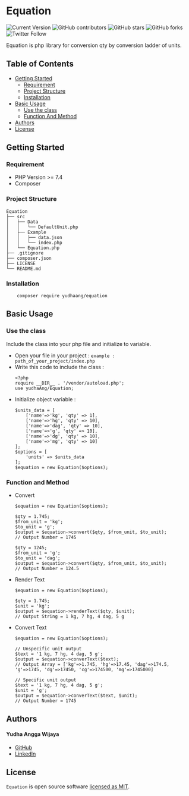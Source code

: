 # Equation

![Current Version](https://img.shields.io/badge/version-v1.0.0-blue)
![GitHub contributors](https://img.shields.io/github/contributors/yudhaAng-code/Equation)
![GitHub stars](https://img.shields.io/github/stars/yudhaAng-code/Equation?style=social)
![GitHub forks](https://img.shields.io/github/forks/yudhaAng-code/Equation?style=social)
![Twitter Follow](https://img.shields.io/twitter/follow/yudhaAng?style=social)

Equation is php library for conversion qty by conversion ladder of units.

## Table of Contents
- [Getting Started](#getting-started)
	- [Requirement](#requirement)
	- [Project Structure](#project-structure)
	- [Installation](#installation)
- [Basic Usage](#basic-usage)
	- [Use the class](#use-the-class)
	- [Function And Method](#function-and-method)
- [Authors](#authors)
- [License](#license)

## Getting Started
### Requirement
* PHP Version >= 7.4
* Composer

### Project Structure
```
Equation
├── src
│	├── Data
│	│	└── DefaultUnit.php
│	├── Example
│	│	├── data.json
│	│	└── index.php
│	└── Equation.php
├── .gitignore
├── composer.json
├── LICENSE
└── README.md
```
### Installation
```
    composer require yudhaang/equation
```
## Basic Usage

### Use the class
Include the class into your php file and initialize to variable.

* Open your file in your project :
    `example : path_of_your_project/index.php`
* Write this code to include the class :
    ```
    <?php
    require __DIR__ . '/vendor/autoload.php';
    use yudhaAng/Equation;
    ```
* Initialize object variable :
    ```
    $units_data = [
        ['name'=>'kg', 'qty' => 1],
        ['name'=>'hg', 'qty' => 10],
        ['name'=>'dag', 'qty' => 10],
        ['name'=>'g', 'qty' => 10],
        ['name'=>'dg', 'qty' => 10],
        ['name'=>'mg', 'qty' => 10]
    ];
    $options = [
        'units' => $units_data
    ];
    $equation = new Equation($options);
    ```
    
### Function and Method
* Convert
    ```
    $equation = new Equation($options);
    
    $qty = 1.745;
    $from_unit = 'kg';
    $to_unit = 'g';
    $output = $equation->convert($qty, $from_unit, $to_unit); 
    // Output Number = 1745
    
    $qty = 1245;
    $from_unit = 'g';
    $to_unit = 'dag';
    $output = $equation->convert($qty, $from_unit, $to_unit); 
    // Output Number = 124.5
    ```
* Render Text
    ```
    $equation = new Equation($options);
    
    $qty = 1.745;
    $unit = 'kg';
    $output = $equation->renderText($qty, $unit);
    // Output String = 1 kg, 7 hg, 4 dag, 5 g
    ```
* Convert Text
    ```
    $equation = new Equation($options);
    
    // Unspecific unit output
    $text = '1 kg, 7 hg, 4 dag, 5 g';
    $output = $equation->converText($text);
    // Output Array = ['kg'=>1.745, 'hg'=>17.45, 'dag'=>174.5, 'g'=>1745, 'dg'=>17450, 'cg'=>174500, 'mg'=>1745000]
    
    // Specific unit output
    $text = '1 kg, 7 hg, 4 dag, 5 g';
    $unit = 'g';
    $output = $equation->converText($text, $unit);
    // Output Number = 1745
    ```

## Authors

#### Yudha Angga Wijaya
* [GitHub]
* [LinkedIn]

## License

`Equation` is open source software [licensed as MIT][license].


[//]: # (HyperLinks)

[GitHub Repository]: https://github.com/yudhaAng-code/Equation
[GitHub Pages]: https://yudhaAng-code.github.io/Equation
[tags]: https://github.com/yudhaAng-code/Equation/tags

[GitHub]: https://github.com/yudhaAng-code
[LinkedIn]: https://www.linkedin.com/in/yudha-angga-wijaya-75453a80

[contributors]: https://github.com/yudhaAng-code/Equation/contributors
[license]: https://github.com/yudhaAng-code/Equation/blob/master/LICENSE
